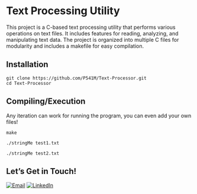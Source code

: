 
# Text Processing Utility
This project is a C-based text processing utility that performs various operations on text files. It includes features for reading, analyzing, and manipulating text data. The project is organized into multiple C files for modularity and includes a makefile for easy compilation.

## Installation

```
git clone https://github.com/P541M/Text-Processor.git
cd Text-Processor
```

## Compiling/Execution
Any iteration can work for running the program, you can even add your own files!

```
make

./stringMe test1.txt

./stringMe test2.txt
```


## Let’s Get in Touch!
[![Email](https://img.shields.io/badge/Email-D14836?style=for-the-badge&logo=gmail&logoColor=white)](mailto:videna.psalmeleazar@gmail.com)
[![LinkedIn](https://img.shields.io/badge/LinkedIn-0A66C2?style=for-the-badge&logo=linkedin&logoColor=white)](https://www.linkedin.com/in/pevidena/)

